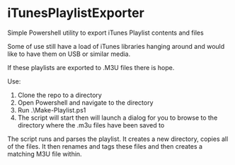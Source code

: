 # iTunesPlaylistExporter
Simple Powershell utility to export iTunes Playlist contents and files

Some of use still have a load of iTunes libraries hanging around and would like to have them on USB or similar media.

If these playlists are exported to .M3U files there is hope.

Use:

1.  Clone the repo to a directory
2.  Open Powershell and navigate to the directory
3.  Run .\Make-Playlist.ps1
4.  The script will start then will launch a dialog for you to browse to the directory where the .m3u files have been saved to

The script runs and parses the playlist.  It creates a new directory, copies all of the files.  It then renames and tags these files and then creates a matching M3U file within.


